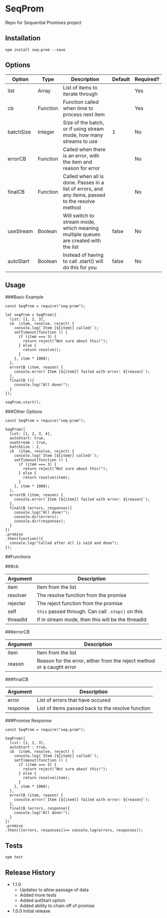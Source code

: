 # SeqProm
Repo for Sequential Promises project

## Installation

  `npm install seq-prom --save`

## Options

| Option | Type | Description | Default | Required? |
|-----------|----------|--------------------------------------------------------------------------------------------------|---------|-----------|
| list | Array | List of items to iterate through |  | Yes |
| cb | Function | Function called when time to process next item |  | Yes |
| batchSize | Integer | Size of the batch, or if using stream mode, how many streams to use | 1 | No |
| errorCB | Function | Called when there is an error, with the item and reason for error |  | No |
| finalCB | Function | Called when all is done. Passes in a list of errors, and any items, passed to the resolve method |  | No |
| useStream | Boolean | Will switch to stream mode, which meaning multiple queues are created with the list | false | No |
| autoStart | Boolean | Instead of having to call .start() will do this for you | false | No |

## Usage

###Basic Example

    const SeqProm = require("seq-prom");
    
    let seqProm = SeqProm({
      list: [1, 2, 3],
      cb  (item, resolve, reject) {
        console.log(`Item [${item}] called!`);
        setTimeout(function () {
          if (item === 3) {
            return reject("Not sure about this!");
          } else {
            return resolve();
          }
        }, item * 1000);
      },
      errorCB (item, reason) {
        console.error(`Item [${item}] failed with error: ${reason}`);
      },
      finalCB (){
        console.log("All done!");
      }
    });
    
    seqProm.start();
    
###Other Options
       
    const SeqProm = require("seq-prom");
    
    SeqProm({
      list: [1, 2, 3, 4],
      autoStart: true,
      useStream : true,
      batchSize : 2,
      cb  (item, resolve, reject) {
        console.log(`Item [${item}] called!`);
        setTimeout(function () {
          if (item === 3) {
            return reject("Not sure about this!");
          } else {
            return resolve(item);
          }
        }, item * 1000);
      },
      errorCB (item, reason) {
        console.error(`Item [${item}] failed with error: ${reason}`);
      },
      finalCB (errors, responses){
        console.log("All done!");
        console.dir(errors);
        console.dir(responses);
      }
    })
    .promise
    .then(function(){
      console.log("Called after all is said and done");
    });
   

##Functions

###cb

| Argument | Description                                       |
|----------|---------------------------------------------------|
| item     | Item from the list                                |
| resolver | The resolve function from the promise             |
| rejecter | The reject function from the promise              |
| self     | `this` passed through. Can call `.stop()` on this |
| threadId | If in stream mode, then this will be the threadId |
      

###errorCB

| Argument | Description                                                           |
|----------|-----------------------------------------------------------------------|
| item     | Item from the list                                                    |
| reason   | Reason for the error, either from the reject method or a caught error |

###finalCB

| Argument  | Description                                       |
|-----------|---------------------------------------------------|
| error     | List of errors that have occured                  |
| response  | List of items passed back to the resolve function |
      
###Promise Response

    const SeqProm = require("seq-prom");
    
    SeqProm({
      list: [1, 2, 3],
      autoStart : true,
      cb  (item, resolve, reject) {
        console.log(`Item [${item}] called!`);
        setTimeout(function () {
          if (item === 3) {
            return reject("Not sure about this!");
          } else {
            return resolve(item);
          }
        }, item * 1000);
      },
      errorCB (item, reason) {
        console.error(`Item [${item}] failed with error: ${reason}`);
      },
      finalCB (errors, response){
        console.log("All done!");
      }
    })
    .promise
    .then(([errors, responses])=> console.log(errors, responses));         

## Tests

  `npm test`

## Release History

* 1.1.0 
	* Updates to allow passage of data
	* Added more tests 	
	* Added autStart option
	* Added ability to chain off of promise
* 1.0.0 Initial release